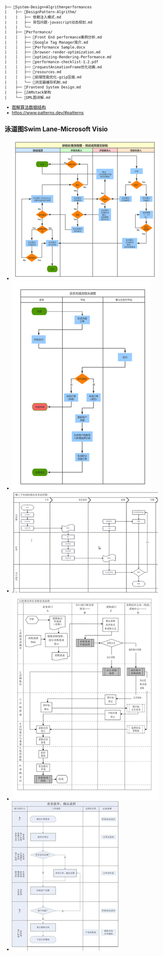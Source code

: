 ```
├── 📂System-Design+Algrithm+performances
|    ├── 📂DesignPattern-Algrithm/
|    |   ├── 依赖注入模式.md
|    |   ├── 背包问题-javascript动态规划.md
|    |   └──
|    ├── 📂Performance/
|    │   ├── 📄Front End performance案例分析.md
|    │   ├── 📄Google Tag Manager简介.md
|    │   ├── 📄Performance Sample.docx
|    │   ├── 📄browser-render-optimization.md
|    │   ├── 📄optimizing-Rendering-Performance.md
|    │   ├── 📄performance-checklist-1.2.pdf
|    │   ├── 📄requestAnimationFrame优化动画.md
|    │   ├── 📄resources.md
|    │   ├── 📄前端性能优化-gzip压缩.md
|    │   └── 📄浏览器缓存机制.md
|    ├── 📄Frontend System Design.md
|    ├── 📄JAMstack架构
|    └── 📄UML图详解.md
```

- [图解算法数据结构](https://github.com/krahets/LeetCode-Book)
- https://www.patterns.dev/#patterns

## 泳道图Swim Lane-Microsoft Visio

- ![泳道图](./images/泳道图.png)
- ![泳道图1](./images/泳道图1.png)
- ![泳道图2](./images/泳道图2.png)
- ![泳道图3](./images/泳道图3.png)
- ![泳道图4](./images/泳道图4.png)
